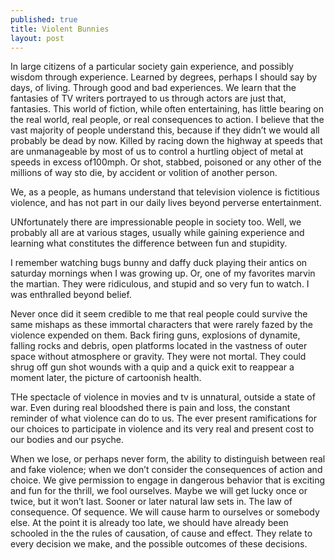 ```yaml
---
published: true
title: Violent Bunnies
layout: post
---
```

In large citizens of a particular society gain experience, and possibly wisdom through experience. Learned by degrees, perhaps I should say by days, of living. Through good and bad experiences. We learn that the fantasies of TV writers portrayed to us through actors are just that, fantasies. This world of fiction, while often entertaining, has little bearing on the real world, real people, or real consequences to action.  I believe that the vast majority of people understand this, because if they didn’t we would all probably be dead by now. Killed by racing down the highway at speeds that are unmanageable by most of us to control a hurtling object of metal at speeds in excess of100mph. Or shot, stabbed, poisoned or any other of the millions of way sto die, by accident or volition of another person. 

We, as a people, as humans understand that television violence is fictitious violence, and has not part in our daily lives beyond perverse entertainment. 

UNfortunately there are impressionable people in society too. Well, we probably all are at various stages, usually while gaining experience and learning what constitutes the difference between fun and stupidity. 

I remember watching bugs bunny and daffy duck playing their antics on saturday mornings when I was growing up. Or, one of my favorites marvin the martian. They were ridiculous, and stupid and so very fun to watch. I was enthralled beyond belief. 

Never once did it seem credible to me that real people could survive the same mishaps as these immortal characters that were rarely fazed by the violence expended on them. Back firing guns, explosions of dynamite, falling rocks and debris, open platforms located in the vastness of outer space without atmosphere or gravity. They were not mortal. They could shrug off gun shot wounds with a quip and a quick exit to reappear a moment later, the picture of cartoonish health. 

THe spectacle of violence in movies and tv is unnatural, outside a state of war. Even during real bloodshed there is pain and loss, the constant reminder of what violence can do to us. The ever present ramifications for our choices to participate in violence and its very real and present cost to our bodies and our psyche. 

When we lose, or perhaps never form, the ability to distinguish between real and fake violence; when we don’t consider the consequences of action and choice. We give permission to engage in dangerous behavior that is exciting and fun for the thrill, we fool ourselves. Maybe we will get lucky once or twice, but it won’t last. Sooner or later natural law sets in. The law of consequence. Of sequence. We will cause harm to ourselves or somebody else. At the point it is already too late, we should have already been schooled in the the rules of causation, of cause and effect. They relate to every decision we make, and the possible outcomes of these decisions. 